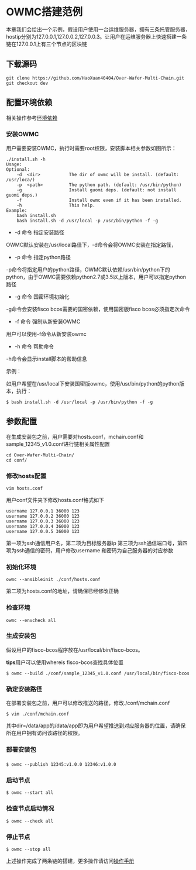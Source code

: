 # OWMC搭建范例
本章我们会给出一个示例，假设用户使用一台运维服务器，拥有三条托管服务器，hostip分别为127.0.0.1,127.0.0.2,127.0.0.3。让用户在运维服务器上快速搭建一条链在127.0.0.1上有三个节点的区块链



## 下载源码
```
git clone https://github.com/HaoXuan40404/Over-Wafer-Multi-Chain.git
git checkout dev
```

## 配置环境依赖

相关操作参考[环境依赖](https://github.com/HaoXuan40404/Over-Wafer-Multi-Chain/blob/dev/doc/envcheck.md)

### 安装OWMC
用户需要安装OWMC，执行时需要root权限，安装脚本相关参数如图所示：
```
./install.sh -h
Usage:
Optional:
    -d  <dir>           The dir of owmc will be install. (default: /usr/loca/)
    -p  <path>          The python path. (default: /usr/bin/python)
    -g                  Install guomi deps. (default: not install guomi deps.)
    -f                  Install owmc even if it has been installed.
    -h                  This help.
Example:
    bash install.sh
    bash install.sh -d /usr/local -p /usr/bin/python -f -g
```
- -d 命令 指定安装路径
  
OWMC默认安装在/usr/local路径下，-d命令会将OWMC安装在指定路径，
- -p 命令 指定python路径
  
-p命令将指定用户的python路径，OWMC默认依赖/usr/bin/python下的python，由于OWMC需要依赖python2.7或3.5以上版本，用户可以指定python路径
- -g 命令 国密环境初始化
  
-g命令会安装fisco bcos需要的国密依赖，使用国密版fisco bcos必须指定次命令
- -f 命令 强制从新安装OWMC
  
用户可以使用-f命令从新安装owmc
- -h 命令 帮助命令
  
-h命令会显示install脚本的帮助信息

示例：

如用户希望在/usr/local下安装国密版owmc，使用/usr/bin/python的python版本，执行：
```
$ bash install.sh -d /usr/local -p /usr/bin/python -f -g
```


## 参数配置
在生成安装包之前，用户需要对hosts.conf，mchain.conf和sample_12345_v1.0.conf进行链相关属性配置
```
cd Over-Wafer-Multi-Chain/
cd conf/
```
### 修改hosts配置
```
vim hosts.conf
```

用户conf文件夹下修改hosts.conf格式如下
```
username 127.0.0.1 36000 123
username 127.0.0.2 36000 123
username 127.0.0.3 36000 123
username 127.0.0.4 36000 123
username 127.0.0.5 36000 123
```
第一项为ssh通信用户名，第二项为目标服务器ip 第三项为ssh通信端口号，第四项为ssh通信的密码，用户修改username 和密码为自己服务器的对应参数

### 初始化环境
```
owmc --ansibleinit ./conf/hosts.conf
```
第二项为hosts.conf的地址，请确保已经修改正确
### 检查环境
```
owmc --envcheck all
```
### 生成安装包
假设用户的fisco-bcos程序放在/usr/local/bin/fisco-bcos。

**tips**用户可以使用whereis fisco-bcos查找具体位置
```
$ owmc --build ./conf/sample_12345_v1.0.conf /usr/local/bin/fisco-bcos
```
### 确定安装路径
在部署安装包之前，用户可以修改推送的路径，修改./conf/mchain.conf
```
$ vim ./conf/mchain.conf
```
其中dir=/data/app的/data/app即为用户希望推送到对应服务器的位置，请确保所在用户拥有访问该路径的权限。
### 部署安装包

###
```
$ owmc --publish 12345:v1.0.0 12346:v1.0.0
```
### 启动节点
```
$ owmc --start all
```
### 检查节点启动情况
```
$ owmc --check all
```
### 停止节点
```
$ owmc --stop all
```
上述操作完成了两条链的搭建，更多操作请访问[操作手册](https://fisco-bcos-documentation.readthedocs.io/zh_CN/feature-multichain/docs/mulchain/operator.html)
